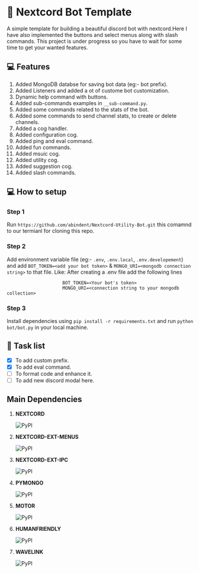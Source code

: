 # 🤖 Nextcord Bot Template
A simple template for building a beautiful discord bot with nextcord.Here 
I have also implemented the buttons and select menus along with slash commands.
This project is under progress so you have to wait for some time to get your wanted features.

## 💻 Features 
1. Added MongoDB databse for saving bot data (eg:- bot prefix).
2. Added Listeners and added a ot of custome bot customization.
3. Dynamic help command with buttons.
4. Added sub-commands examples in `__sub-command.py`.
5. Added some commands related to the stats of the bot.
6. Added some commands to send channel stats, to create or delete channels.
7. Added a cog handler.
8. Added configuration cog.
9. Added ping and eval command.
10. Added fun commands.
11. Added msuic cog.
12. Added utility cog.
13. Added suggestion cog.
14. Added slash commands. 

## 💻 How to setup
### Step 1
 Run ```https://github.com/abindent/Nextcord-Utility-Bot.git``` this comamnd to our termianl for cloning this repo.
 
### Step 2
 Add environment variable file (eg:- `.env`, `.env.local`, `.env.developement`) and add `BOT_TOKEN=<add your bot token>` & `MONGO_URI=<mongodb connection string>` to that file.
 Like:
 After creating a .env file add the following lines
     
                         BOT_TOKEN=<Your bot's token>
                         MONGO_URI=<connection string to your mongodb collection>
 

### Step 3
 Install dependencies using ```pip install -r requirements.txt``` and run `python bot/bot.py` in your local machine.


## 📝 Task list
- [x] To add custom prefix.
- [x] To add eval command.
- [ ] To format code and enhance it.
- [ ] To add new discord modal here.

## Main Dependencies 
1) **NEXTCORD** 
 
     ![PyPI](https://img.shields.io/pypi/v/nextcord?style=for-the-badge)

2) **NEXTCORD-EXT-MENUS**
 
    ![PyPI](https://img.shields.io/pypi/v/nextcord-ext-menus?style=for-the-badge)

3) **NEXTCORD-EXT-IPC**
 
    ![PyPI](https://img.shields.io/pypi/v/nextcord-ext-ipc?style=for-the-badge)

4) **PYMONGO**

    ![PyPI](https://img.shields.io/pypi/v/PyMongo?style=for-the-badge)

5) **MOTOR**

    ![PyPI](https://img.shields.io/pypi/v/motor?style=for-the-badge)

6) **HUMANFRIENDLY**

    ![PyPI](https://img.shields.io/pypi/v/humanfriendly?style=for-the-badge)

7) **WAVELINK**

    ![PyPI](https://img.shields.io/pypi/v/wavelink?style=for-the-badge)

